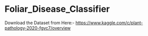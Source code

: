# Foliar_Disease_Classifier

Download the Dataset from Here:- https://www.kaggle.com/c/plant-pathology-2020-fgvc7/overview
